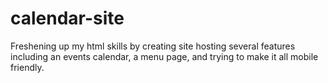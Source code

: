 # calendar-site
Freshening up my html skills by creating site hosting several features including an events calendar, a menu page, and trying to make it all mobile friendly.
